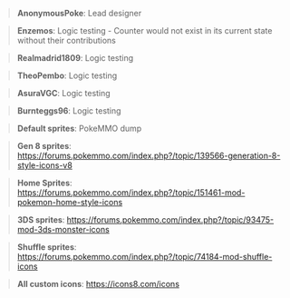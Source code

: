 >**AnonymousPoke**: Lead designer

>**Enzemos**: Logic testing - Counter would not exist in its current state without their contributions

>**Realmadrid1809**: Logic testing

>**TheoPembo**: Logic testing

>**AsuraVGC**: Logic testing

>**Burnteggs96**: Logic testing

>**Default sprites**: PokeMMO dump

>**Gen 8 sprites**: https://forums.pokemmo.com/index.php?/topic/139566-generation-8-style-icons-v8

>**Home Sprites**: https://forums.pokemmo.com/index.php?/topic/151461-mod-pokemon-home-style-icons

>**3DS sprites**: https://forums.pokemmo.com/index.php?/topic/93475-mod-3ds-monster-icons

>**Shuffle sprites**: https://forums.pokemmo.com/index.php?/topic/74184-mod-shuffle-icons

>**All custom icons**: https://icons8.com/icons

